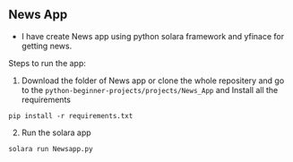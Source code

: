 ## News App

- I have create News app using python  solara framework and yfinace for getting news.

Steps to run the app:

1. Download the folder of News app or clone the whole repositery and go to the `python-beginner-projects/projects/News_App` and  Install all the requirements

```
pip install -r requirements.txt
```

2. Run the solara app

```
solara run Newsapp.py
```